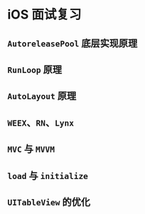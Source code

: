 # iOS 面试复习

## `AutoreleasePool` 底层实现原理

## `RunLoop` 原理

## `AutoLayout` 原理

## `WEEX`、`RN`、`Lynx`

## `MVC` 与 `MVVM`

## `load` 与 `initialize`

## `UITableView` 的优化

